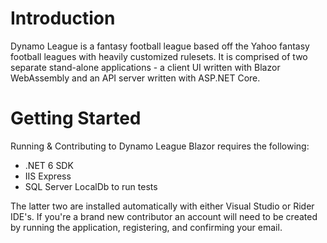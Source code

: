 # Introduction

Dynamo League is a fantasy football league based off the Yahoo fantasy football leagues with heavily customized rulesets. 
It is comprised of two separate stand-alone applications - a client UI written with Blazor WebAssembly and an API server written with ASP.NET Core.

# Getting Started

Running & Contributing to Dynamo League Blazor requires the following:

- .NET 6 SDK
- IIS Express
- SQL Server LocalDb to run tests

The latter two are installed automatically with either Visual Studio or Rider IDE's. 
If you're a brand new contributor an account will need to be created by running the application, registering, and confirming your email.
